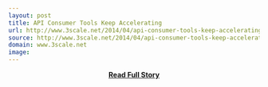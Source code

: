 ```yaml
---
layout: post
title: API Consumer Tools Keep Accelerating
url: http://www.3scale.net/2014/04/api-consumer-tools-keep-accelerating/
source: http://www.3scale.net/2014/04/api-consumer-tools-keep-accelerating/
domain: www.3scale.net
image: 
---
```


<p></p>
<center><p><a href="http://www.3scale.net/2014/04/api-consumer-tools-keep-accelerating/" style='padding:25px; font-sze:18px; font-weight: bold;'>Read Full Story</a></p></center>
